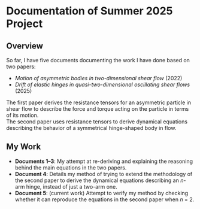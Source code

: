 # Documentation of Summer 2025 Project 

## Overview
So far, I have five documents documenting the work I have done based on two papers:  
- *Motion of asymmetric bodies in two-dimensional shear flow* (2022)  
- *Drift of elastic hinges in quasi-two-dimensional oscillating shear flows* (2025)  

The first paper derives the resistance tensors for an asymmetric particle in shear flow to describe the force and torque acting on the particle in terms of its motion.  
The second paper uses resistance tensors to derive dynamical equations describing the behavior of a symmetrical hinge-shaped body in flow.  

## My Work
- **Documents 1–3**: My attempt at re-deriving and explaining the reasoning behind the main equations in the two papers.  
- **Document 4**: Details my method of trying to extend the methodology of the second paper to derive the dynamical equations describing an *n*-arm hinge, instead of just a two-arm one.  
- **Document 5**: (current work) Attempt to verify my method by checking whether it can reproduce the equations in the second paper when *n* = 2.  
